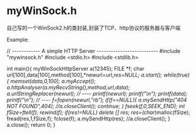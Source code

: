 myWinSock.h
===========

自己写的一个WinSock2.h的类封装,封装了TCP、http协议的服务器与客户端

Example:

// ------------  A simple HTTP Server --------------------------
#include "mywinsock.h"
#include <stdio.h>
#include <stdlib.h>

int main(){
	myWinSockHttpServer a(12345); FILE *f;
	char url[100],data[100],method[100],*newurl=url,*res=NULL;
	a.start();
	while(true){
		memset(data,0,100);
		a.myAccept();
		a.httpAnalyser(a.myRecvString(),method,url,data);
		a.urlStringReplacer(newurl);
		// ----
		printf(newurl);
		printf("\n");
		printf(data);
		printf("\n");
		// ----
		f=fopen(newurl,"rb");
		if(f==NULL){
			a.mySendHttp("404 NOT FOUND",404);
			//a.closeClient();
			continue;
		}
		fseek(f,0,SEEK_END);
		int fSize=ftell(f);
		rewind(f);
		if(res!=NULL) delete [] res;
		res=(char*)malloc(fSize);
		fread(res,1,fSize,f);
		fclose(f);
		a.mySendHttp(res);
		//a.closeClient();
	}
	a.close();
	return 0;
}
